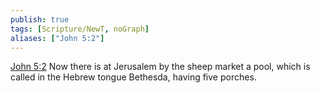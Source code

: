 ```yaml
---
publish: true
tags: [Scripture/NewT, noGraph]
aliases: ["John 5:2"]
---
```

[John 5:2](https://churchofjesuschrist.org/study/scriptures/nt/john/5?lang=eng&id=p2#p2) Now there is at Jerusalem by the sheep market a pool, which is called in the Hebrew tongue Bethesda, having five porches.
